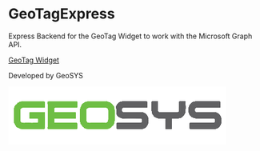 # GeoTagExpress

Express Backend for the GeoTag Widget to work with the Microsoft Graph API.

[GeoTag Widget](https://github.com/martirodm/GeoTag)

Developed by GeoSYS

![Logo](geosys.png)